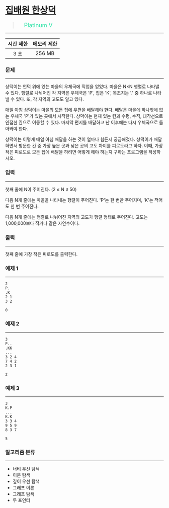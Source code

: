 # [집배원 한상덕](https://www.acmicpc.net/problem/2842)

> <img src="https://d2gd6pc034wcta.cloudfront.net/tier/16.svg" width="16" heigth="21" style = "vertical-align: middle;"/>&nbsp;<span style="font-size: 18px; color: #27e2a4;">Platinum V</span>

***

<div align="center">

|시간 제한|메모리 제한|
|:---:|:---:|
|3 초 |256 MB|

</div>

### 문제

***

상덕이는 언덕 위에 있는 마을의 우체국에 직업을 얻었다. 마을은 N×N 행렬로 나타낼 수 있다. 행렬로 나뉘어진 각 지역은 우체국은 'P', 집은 'K', 목초지는 '.' 중 하나로 나타낼 수 있다. 또, 각 지역의 고도도 알고 있다.

매일 아침 상덕이는 마을의 모든 집에 우편을 배달해야 한다. 배달은 마을에 하나밖에 없는 우체국 'P'가 있는 곳에서 시작한다. 상덕이는 현재 있는 칸과 수평, 수직, 대각선으로 인접한 칸으로 이동할 수 있다. 마지막 편지를 배달하고 난 이후에는 다시 우체국으로 돌아와야 한다.

상덕이는 이렇게 매일 아침 배달을 하는 것이 얼마나 힘든지 궁금해졌다. 상덕이가 배달하면서 방문한 칸 중 가장 높은 곳과 낮은 곳의 고도 차이를 피로도라고 하자. 이때, 가장 작은 피로도로 모든 집에 배달을 하려면 어떻게 해야 하는지 구하는 프로그램을 작성하시오.

### 입력

***

첫째 줄에 N이 주어진다. (2 ≤ N ≤ 50)

다음 N개 줄에는 마을을 나타내는 행렬이 주어진다. 'P'는 한 번만 주어지며, 'K'는 적어도 한 번 주어진다.

다음 N개 줄에는 행렬로 나뉘어진 지역의 고도가 행렬 형태로 주어진다. 고도는 1,000,000보다 작거나 같은 자연수이다.

### 출력

***

첫째 줄에 가장 작은 피로도를 출력한다.

### 예제 1

***

```
2
P.
.K
2 1
3 2
```

```
0
```

### 예제 2

***

```
3
P..
.KK
...
3 2 4
7 4 2
2 3 1
```

```
2
```

### 예제 3

***

```
3
K.P
...
K.K
3 3 4
9 5 9
8 3 7
```

```
5
```

### 알고리즘 분류

***

* 너비 우선 탐색
* 이분 탐색
* 깊이 우선 탐색
* 그래프 이론
* 그래프 탐색
* 두 포인터

